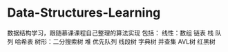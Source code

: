 # Data-Structures-Learning
数据结构学习，跟随慕课课程自己整理的算法实现
包括：
    线性：数组 链表 栈 队列 哈希表
    树形：二分搜索树 堆 优先队列 线段树 字典树 并查集 AVL树 红黑树
